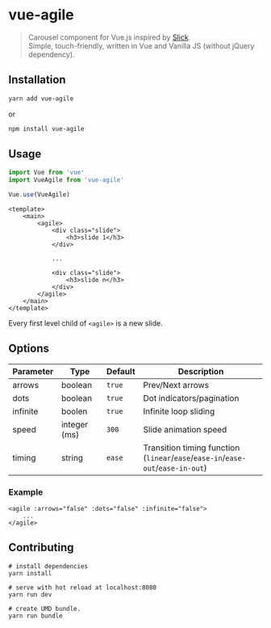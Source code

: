# vue-agile

> Carousel component for Vue.js inspired by [Slick](https://github.com/kenwheeler/slick/).<br>
> Simple, touch-friendly, written in Vue and Vanilla JS (without jQuery dependency).


## Installation

``` bash
yarn add vue-agile
```

or

``` bash
npm install vue-agile
```

## Usage
``` js
import Vue from 'vue'
import VueAgile from 'vue-agile'

Vue.use(VueAgile)
```
``` vue
<template>
    <main>
        <agile>
            <div class="slide">
                <h3>slide 1</h3>
            </div>
            
            ...
            
            <div class="slide">
                <h3>slide n</h3>
            </div>
        </agile>
    </main>
</template>
```

Every first level child of `<agile>` is a new slide.

## Options
| Parameter | Type | Default | Description |
| --- | --- | --- | --- |
| arrows | boolean | `true` | Prev/Next arrows |
| dots | boolean | `true` | Dot indicators/pagination |
| infinite | boolen | `true` | Infinite loop sliding | 
| speed | integer (ms) | `300` | Slide animation speed | 
| timing | string | `ease` | Transition timing function <br> (`linear`/`ease`/`ease-in`/`ease-out`/`ease-in-out`) |

### Example

``` vue
<agile :arrows="false" :dots="false" :infinite="false">
    ...
</agile>
```

## Contributing
```
# install dependencies
yarn install
 
# serve with hot reload at localhost:8080
yarn run dev
 
# create UMD bundle.
yarn run bundle
```
